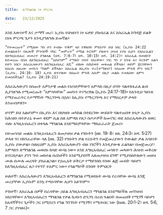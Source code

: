 ```yaml
---
title:  ለማገልገል ነፃ ምርጫ

date:   23/12/2025
---
```


እንደ እውነተኛ እና ታማኝ መሪ፣ ኢያሱ የህዝቡን ነፃ ፍቃድ ያከብራል እና እስራኤል ከግዳጅ ይልቅ በነጻ ምርጫ ጌታን እንዲያገለግሉ ይመኛል።

`“የተመረጡት” የሚለው ግስ ሆን ተብሎ ጥቅም ላይ የዋለበት ምክንያት ይህ ነበር (ኢያሱ 24:22 ይመልከቱ)። በሌሎች ምንባቦች ባካር “መምረጥ” የሚል ትርጉም ያለውን ኃሳብ የያዘ ሲሆን የእስራኤልን በእግዚአብሔር መመረጥ ይገልጻል (ዘዳ. 7:6-7፤ ዘዳ. 10:15፤ ዘዳ. 14:2)። እስራኤል በመለኮት ከተመረጡ በኋላ ለእግዚአብሔር “አይሆንም” የማለት ነፃነት ነበራቸው፣ ነገር ግን ያ ከንቱ እና ትርጉም አልባ ይሆን ነበር። እስራኤላውያን ለእግዚአብሔር እሺ” ብለው በሕይወት መቀጠል ይችላሉ፣ ወይም ጀርባቸውን ከእርሱ አዙረው መኖርን ማቆም ይችላሉ። እስራኤል ለኢያሱ ጥሪ(ተማፅንዖ) የሰጠው ምላሽ ምን ነበር? (ኢያሱ. 24:16- 18) ኢያሱ ለጥያቄው በሰጡት ምላሽ እሱም በዚያ መልኩ የመለሰው ለምን ይመስላችኋል? (ኢያሱ 24:19-21)
`


እስራኤላውያን በሰጡት አዎንታዊ መልስ የአባቶቻቸውን አምላክ በዚያ ሰዓት ባልተከፋፈለ ልብ ሊያገለግሉ የሚመርጡት “አምላካቸው” መሆኑን ተናግረዋል (ኢያሱ 24:17-18)። ከእንዲህ ዓይነቱ የማያጠራጥር የታማኝነት ማረጋገጫ በኋላ፣ ከኢያሱ የማረጋገጫ እና የማበረታቻ ቃላት እንጠብቃለን።

ሆኖም ይህ አልሆነም። በኢያሱ እና በህዝቡ መካከል በተደረገው ውይይት ባልተጠበቀ ሁኔታ ኢያሱ ከሕዝቡ በተቃራኒ ቆመ። ቀደም ሲል ስለ አምላክ የጸጋ ስጦታዎች ከመናገር ወደ እስራኤላውያኑ ዘወር ብሎ እግዚአብሔርን በቀላሉ ማገልገል እንደማይቻላቸው ማስፈራራት ጀመረ።

በተመሳሳይ መልኩ እግዚአብሔርን ለመታዘዝ ቃል የገቡትን (ዘፀ. 19፡ 8፣ ዘጸ. 24፡3፣ ዘዳ. 5፡27) ቃላቱ ገና በከንፈራቸው ሳለ (ዘጸ. 32) የገቡትን ቃል የረሱትን የመጀመሪያውን ትውልድ ቃል አባይነት ኢያሱ ያውቃል። ስለዚህም ኢያሱ እስራኤላውያን ብዙ ነገሮችን እንዲያውቁ ፈልጓል። በመጀመሪያ፣ አምላክን ለማገልገል መወሰኑ ከባድ ውሳኔ ነው። እንደ እግዚአብሔር መገለጥ መላውን ሕዝብ መቅረጽ ይኖርበታል። ያንን ግብ መከተል በረከቶችን እንደሚያስገኝ አለመታዘዝ ደግሞ የሚያስከትለውን መዘዝ ሙሉ በሙሉ መረዳት ያስፈልጋል። የኃጢአት ይቅርታ የማይገሰስ የሰው ልጅ መብት ሳይሆን ከእግዚአብሔር ጸጋ የተገኘ ተአምር ነው። የጎልማሶች ሰንበት ትምህርት

ሁለተኛ፣ እስራኤላውያን እግዚአብሔርን ለማገልገል የሚወስኑት ውሳኔ የራሳቸው ውሳኔ እንጂ መሪያቸው ኢያሱም እንኳ የጫነባቸው ሊሆን አይገባም።

ሦስተኛ፣ እስራኤል ሰዎች በራሳቸው ኃይል እግዚአብሔርን ማገልገል እንደማይችሉ መገንዘብ ነበረባቸው። እግዚአብሔርን ማገልገል የቃል ኪዳኑን ድንጋጌ በራስ ጉልበት በመጠበቅ የሚገኝ ሳይሆን ከአዳኛችንና ጌታችን ጋር በሚኖረን የግል ግንኙነት የሚገኝና የሚዳብር ነው (ከዘጸ. 20፡1-2፤ ዘዳ. 5፡6, 7 ጋር ያነፃፅሩ)።